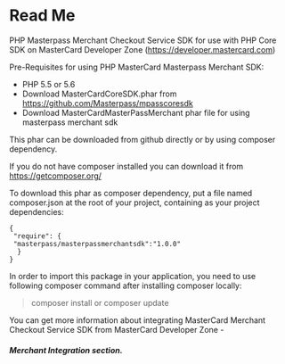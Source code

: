 # Read Me

PHP Masterpass Merchant Checkout Service SDK for use with PHP Core SDK on MasterCard Developer Zone (https://developer.mastercard.com) 

Pre-Requisites for using PHP MasterCard Masterpass Merchant SDK:

 *  PHP 5.5 or 5.6
 *  Download MasterCardCoreSDK.phar from https://github.com/Masterpass/mpasscoresdk 
 *  Download MasterCardMasterPassMerchant phar file for using masterpass merchant sdk
 
 This phar can be downloaded from github directly or by using composer dependency.
 
 If you do not have composer installed you can download it from https://getcomposer.org/
 
 To download this phar as composer dependency, put a file named composer.json at the root of your project, containing as your project dependencies:
 ```
 {
  "require": {
  "masterpass/masterpassmerchantsdk":"1.0.0"
   }
 }
```

In order to import this package in your application, you need to use following composer command after installing composer locally:

> composer install or composer update

You can get more information about integrating MasterCard Merchant Checkout Service SDK from MasterCard Developer Zone - 
##### Merchant Integration section. 